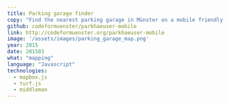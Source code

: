 ```yaml
---
title: Parking garage finder
copy: "Find the nearest parking garage in Münster on a mobile friendly map."
github: codeformuenster/parkhaeuser-mobile
link: http://codeformuenster.org/parkhaeuser-mobile
image: '/assets/images/parking_garage_map.png'
year: 2015
date: 201503
what: "mapping"
language: "Javascript"
technologies:
  - mapbox.js
  - turf.js
  - middleman
---
```

